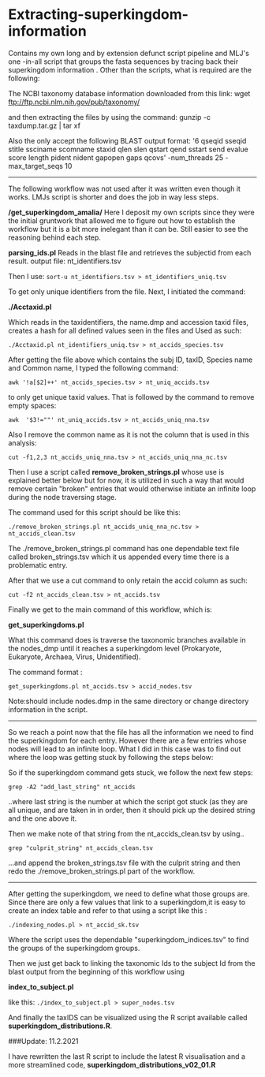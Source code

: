 # Extracting-superkingdom-information
Contains my own long and by extension defunct script pipeline and MLJ's one -in-all script that groups the fasta sequences by tracing back their superkingdom information . 
Other than the scripts, what is required are the following:

The NCBI taxonomy database information downloaded from this link:
wget ftp://ftp.ncbi.nlm.nih.gov/pub/taxonomy/

and then extracting the files by using the command:
gunzip -c taxdump.tar.gz | tar xf 

Also the only accept the following BLAST output format:
'6 qseqid sseqid stitle ssciname scomname staxid qlen slen qstart qend
 sstart send evalue score length pident nident gapopen gaps qcovs' -num_threads 25
 -max_target_seqs 10

------
The following workflow was not used after it was written even though it works. LMJs script is shorter and does the job in way less steps. 

**/get_superkingdom_amalia/**
Here I deposit my own scripts since they were the initial gruntwork that allowed me to figure out how to establish the workflow but it is a bit more inelegant than it can be. Still easier to see the reasoning behind each step.

**parsing_ids.pl**
Reads in the blast file and retrieves the subjectid from each result.
output file: nt_identifiers.tsv

Then I use:
`sort-u nt_identifiers.tsv > nt_identifiers_uniq.tsv`

To get only unique identifiers from the file. 
Next, I initiated the command: 

**./Acctaxid.pl**

Which reads in the taxidentifiers, the name.dmp and accession taxid files, creates a hash for all defined values seen in the files and 
Used as such: 

`./Acctaxid.pl nt_identifiers_uniq.tsv > nt_accids_species.tsv`

After getting the file above which contains the subj ID, taxID, Species name and Common name, I typed the following command: 

`awk '!a[$2]++' nt_accids_species.tsv > nt_uniq_accids.tsv`

to only get unique taxid values. That is followed by the command to remove empty spaces: 

`awk  '$3!=""' nt_uniq_accids.tsv > nt_accids_uniq_nna.tsv`

Also I remove the common name as it is not the column that is used in this analysis:

`cut -f1,2,3 nt_accids_uniq_nna.tsv > nt_accids_uniq_nna_nc.tsv`

Then I use a script called **remove_broken_strings.pl** whose use is explained better below but for now, it is utilized in such a way that would remove certain "broken" entries that would otherwise initiate an infinite loop during the node traversing stage. 

The command used for this script should be like this: 

`./remove_broken_strings.pl nt_accids_uniq_nna_nc.tsv > nt_accids_clean.tsv`

The ./remove_broken_strings.pl command has one dependable text file called broken_strings.tsv which it us appended every time there is a problematic entry. 

After that we use a cut command to only retain the accid column as such: 

`cut -f2 nt_accids_clean.tsv > nt_accids.tsv`

Finally we get to the main command of this workflow, which is:

**get_superkingdoms.pl**

What this command does is traverse the taxonomic branches available in the nodes_dmp until it reaches a superkingdom level (Prokaryote, Eukaryote, Archaea, Virus, Unidentified).

The command format : 

`get_superkingdoms.pl nt_accids.tsv > accid_nodes.tsv`

Note:should include nodes.dmp in the same directory or change directory information in the script. 

----

So we reach a point now that the file has all the information we need to find the superkingdom for each entry. However there are a few entries whose nodes will lead to an infinite loop. What I did in this case was to find out where the loop was getting stuck by following the steps below: 

So if the superkingdom command gets stuck, we follow the next few steps: 

`grep -A2 "add_last_string" nt_accids`

..where last string is the number at which the script got stuck (as they are all unique, and are taken in in order, then it should pick up the desired string and the one above it.  

Then we make note of that string from the nt_accids_clean.tsv by using.. 

`grep "culprit_string" nt_accids_clean.tsv `

...and append the broken_strings.tsv file with the culprit string and then redo the ./remove_broken_strings.pl part of the workflow.

----
After getting the superkingdom, we need to define what those groups are. Since there are only a few values that link to a superkingdom,it is easy to create an index table and refer to that using a script like this : 

`./indexing_nodes.pl > nt_accid_sk.tsv`

Where the script uses the dependable "superkingdom_indices.tsv" to find the groups of the superkingdom groups. 

Then we just get back to linking the taxonomic Ids to the subject Id from the blast output from the beginning of this workflow using 

**index_to_subject.pl**

like this: 
`./index_to_subject.pl > super_nodes.tsv`

And finally the taxIDS can be visualized using the R script available called **superkingdom_distributions.R**.


###Update: 11.2.2021

I have rewritten the last R script to include the latest R visualisation and a more streamlined code, **superkingdom_distributions_v02_01.R**

